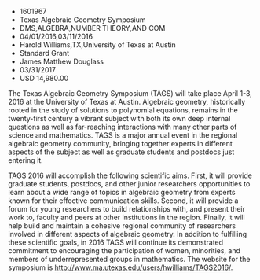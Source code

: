 
* 1601967
* Texas Algebraic Geometry Symposium
* DMS,ALGEBRA,NUMBER THEORY,AND COM
* 04/01/2016,03/11/2016
* Harold Williams,TX,University of Texas at Austin
* Standard Grant
* James Matthew Douglass
* 03/31/2017
* USD 14,980.00

The Texas Algebraic Geometry Symposium (TAGS) will take place April 1-3, 2016 at
the University of Texas at Austin. Algebraic geometry, historically rooted in
the study of solutions to polynomial equations, remains in the twenty-first
century a vibrant subject with both its own deep internal questions as well as
far-reaching interactions with many other parts of science and mathematics. TAGS
is a major annual event in the regional algebraic geometry community, bringing
together experts in different aspects of the subject as well as graduate
students and postdocs just entering it.

TAGS 2016 will accomplish the following scientific aims. First, it will provide
graduate students, postdocs, and other junior researchers opportunities to learn
about a wide range of topics in algebraic geometry from experts known for their
effective communication skills. Second, it will provide a forum for young
researchers to build relationships with, and present their work to, faculty and
peers at other institutions in the region. Finally, it will help build and
maintain a cohesive regional community of researchers involved in different
aspects of algebraic geometry. In addition to fulfilling these scientific goals,
in 2016 TAGS will continue its demonstrated commitment to encouraging the
participation of women, minorities, and members of underrepresented groups in
mathematics. The website for the symposium is
http://www.ma.utexas.edu/users/hwilliams/TAGS2016/.
